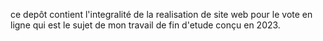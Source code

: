 ce depôt contient l'integralité de la realisation de site web pour le vote en ligne qui est le sujet  de mon travail de fin d'etude 
conçu en 2023.
